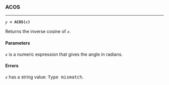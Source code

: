 ### ACOS
***
<code><var>y</var><b> = ACOS(</b><var>x</var><b>)</b></code>

Returns the inverse cosine of <code><var>x</var></code>.

#### Parameters
<code><var>x</var></code> is a numeric expression that gives the angle in radians.

#### Errors
<code><var>x</var></code> has a string value: <samp>Type mismatch</samp>.

